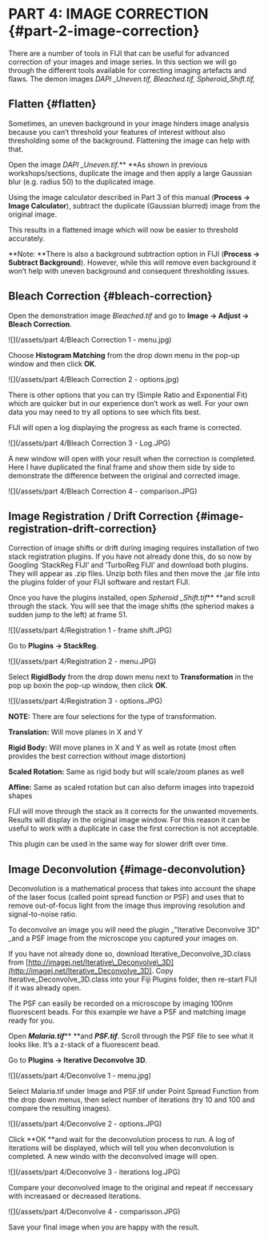 # PART 4: IMAGE CORRECTION {#part-2-image-correction}

There are a number of tools in FIJI that can be useful for advanced correction of your images and image series. In this section we will go through the different tools available for correcting imaging artefacts and flaws. The demon images _DAPI \_Uneven.tif, Bleached.tif, Spheroid\_Shift.tif,_

## Flatten {#flatten}

Sometimes, an uneven background in your image hinders image analysis because you can’t threshold your features of interest without also thresholding some of the background. Flattening the image can help with that.

Open the image _DAPI \_Uneven.tif._** **As shown in previous workshops/sections, duplicate the image and then apply a large Gaussian blur \(e.g. radius 50\) to the duplicated image.

Using the image calculator described in Part 3 of this manual \(**Process -&gt; Image Calculator**\), subtract the duplicate \(Gaussian blurred\) image from the original image.

This results in a flattened image which will now be easier to threshold accurately.

**Note: **There is also a background subtraction option in FIJI \(**Process -&gt; Subtract Background**\). However, while this will remove even background it won’t help with uneven background and consequent thresholding issues.

## Bleach Correction {#bleach-correction}

Open the demonstration image _Bleached.tif_ and go to **Image -&gt; Adjust -&gt; Bleach Correction**.

![](/assets/part 4/Bleach Correction 1 - menu.jpg)

Choose **Histogram Matching** from the drop down menu in the pop-up window and then click **OK**.

![](/assets/part 4/Bleach Correction 2 - options.jpg)

There is other options that you can try \(Simple Ratio and Exponential Fit\) which are quicker but in our experience don’t work as well. For your own data you may need to try all options to see which fits best.

FIJI will open a log displaying the progress as each frame is corrected.

![](/assets/part 4/Bleach Correction 3 - Log.JPG)

A new window will open with your result when the correction is completed. Here I have duplicated the final frame and show them side by side to demonstrate the difference between the original and corrected image.

![](/assets/part 4/Bleach Correction 4 - comparison.JPG)

## Image Registration / Drift Correction {#image-registration-drift-correction}

Correction of image shifts or drift during imaging requires installation of two stack registration plugins. If you have not already done this, do so now by Googling ‘StackReg FIJI’ and ‘TurboReg FIJI’ and download both plugins. They will appear as .zip files. Unzip both files and then move the .jar file into the plugins folder of your FIJI software and restart FIJI.

Once you have the plugins installed, open _Spheroid \_Shift.tif_** **and scroll through the stack. You will see that the image shifts \(the spheriod makes a sudden jump to the left\) at frame 51.

![](/assets/part 4/Registration 1 - frame shift.JPG)

Go to **Plugins -&gt; StackReg**.

![](/assets/part 4/Registration 2 - menu.JPG)

Select **RigidBody** from the drop down menu next to **Transformation** in the pop up boxin the pop-up window, then click **OK**.

![](/assets/part 4/Registration 3 - options.JPG)

**NOTE:** There are four selections for the type of transformation.

**Translation:** Will move planes in X and Y

**Rigid Body:** Will move planes in X and Y as well as rotate \(most often provides the best correction without image distortion\)

**Scaled Rotation:** Same as rigid body but will scale/zoom planes as well

**Affine:** Same as scaled rotation but can also deform images into trapezoid shapes

FIJI will move through the stack as it corrects for the unwanted movements. Results will display in the original image window. For this reason it can be useful to work with a duplicate in case the first correction is not acceptable.

This plugin can be used in the same way for slower drift over time.

## Image Deconvolution {#image-deconvolution}

Deconvolution is a mathematical process that takes into account the shape of the laser focus \(called point spread function or PSF\) and uses that to remove out-of-focus light from the image thus improving resolution and signal-to-noise ratio.

To deconvolve an image you will need the plugin \_"Iterative Deconvolve 3D" \_and a PSF image from the microscope you captured your images on.

If you have not already done so, download Iterative\_Deconvolve\_3D.class from [http://imagej.net/Iterative\_Deconvolve\_3D](http://imagej.net/Iterative_Deconvolve_3D). Copy Iterative\_Deconvolve\_3D.class into your Fiji Plugins folder, then re-start FIJI if it was already open.

The PSF can easily be recorded on a microscope by imaging 100nm fluorescent beads. For this example we have a PSF and matching image ready for you.

Open _**Malaria.tif**_** **and _**PSF.tif**_. Scroll through the PSF file to see what it looks like. It’s a z-stack of a fluorescent bead.

Go to **Plugins -&gt; Iterative Deconvolve 3D**.

![](/assets/part 4/Deconvolve 1 - menu.jpg)

Select Malaria.tif under Image and PSF.tif under Point Spread Function from the drop down menus, then select number of iterations \(try 10 and 100 and compare the resulting images\).

![](/assets/part 4/Deconvolve 2 - options.JPG)

Click **OK **and wait for the deconvolution process to run. A log of iterations will be displayed, which will tell you when deconvolution is completed. A new windo with the deconvolved image will open.

![](/assets/part 4/Deconvolve 3 - iterations log.JPG)

Compare your deconvolved image to the original and repeat if neccessary with increasaed or decreased iterations.

![](/assets/part 4/Deconvolve 4 - comparisson.JPG)

Save your final image when you are happy with the result.


